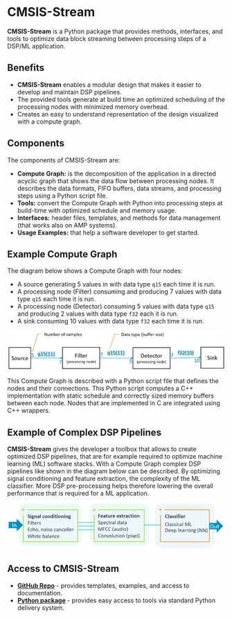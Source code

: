 # CMSIS-Stream

**CMSIS-Stream** is a Python package that provides methods, interfaces, and tools to optimize data block streaming between processing steps of a DSP/ML application.  

## Benefits

- **CMSIS-Stream** enables a modular design that makes it easier to develop and maintain DSP pipelines.
- The provided tools generate at build time an optimized scheduling of the processing nodes with minimized memory overhead.
- Creates an easy to understand representation of the design visualized with a compute graph.
  
## Components

The components of CMSIS-Stream are:

- **Compute Graph:** is the decomposition of the application in a directed acyclic graph that shows the data flow between processing nodes. It describes the data formats, FIFO buffers, data streams, and processing steps using a Python script file.
- **Tools:** convert the Compute Graph with Python into processing steps at build-time with optimized schedule and memory usage.
- **Interfaces:** header files, templates, and methods for data management (that works also on AMP systems).
- **Usage Examples:** that help a software developer to get started.

## Example Compute Graph

The diagram below shows a Compute Graph with four nodes:

- A source generating 5 values in with data type `q15` each time it is run.
- A processing node (Filter) consuming and producing 7 values with data type `q15` each time it is run.
- A processing node (Detector) consuming 5 values with data type `q15` and producing 2 values with data type `f32` each it is run.
- A sink consuming 10 values with data type `f32` each time it is run.

![Sample Compute Graph](./images/Compute-Graph-Sample.png)

This Compute Graph is described with a Python script file that defines the nodes and their connections. This Python script computes a C++ implementation with static schedule and correctly sized memory buffers between each node. Nodes that are implemented in C are integrated using C++ wrappers.

## Example of Complex DSP Pipelines

**CMSIS-Stream** gives the developer a toolbox that allows to create optimized DSP pipelines, that are for example required to optimize machine learning (ML) software stacks. With a Compute Graph complex DSP pipelines like shown in the diagram below can be described.
By optimizing signal conditioning and feature extraction, the complexity of the ML classifier.
More DSP pre-processing helps therefore lowering the overall performance that is required for a ML application.

![Example Machine Learning Stack](./images/ML-Stack.png)

## Access to CMSIS-Stream

- [**GitHub Repo**](https://github.com/ARM-software/cmsis-stream) - provides templates, examples, and access to documentation.
- [**Python package**](https://pypi.org/project/cmsis-stream/) - provides easy access to tools via standard Python delivery system.
